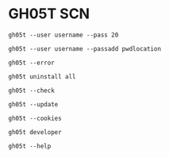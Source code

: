 # GH05T SCN

```
gh05t --user username --pass 20
```

```
gh05t --user username --passadd pwdlocation
```

```
gh05t --error
```

```
gh05t uninstall all
```

```
gh05t --check
```

```
gh05t --update
```

```
gh05t --cookies
```

```
gh05t developer
```

```
gh05t --help
```
